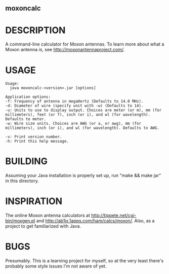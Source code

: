 moxoncalc
---------

DESCRIPTION
===========

A command-line calculator for Moxon antennas. To learn more about what a Moxon antenna *is*, see http://moxonantennaproject.com/.

USAGE
=====

```
Usage:
  java moxoncalc-<version>.jar [options]

Application options:
-f:	Frequency of antenna in megaHertz (Defaults to 14.0 MHz).
-d:	Diameter of wire (specify unit with -w) (Defaults to 14).
-u:	Units to use to display output. Choices are meter (or m), mm (for millimeters), feet (or f), inch (or i), and wl (for wavelength). Defaults to meter.
-w:	Wire size units. Choices are AWG (or a, or awg), mm (for millimeters), inch (or i), and wl (for wavelength). Defaults to AWG.

-v:	Print version number.
-h:	Print this help message.
```

BUILDING
========

Assuming your Java installation is properly set up, run "make && make jar" in this directory.

INSPIRATION
===========

The online Moxon antenna calculators at http://tippete.net/cgi-bin/moxgen.pl and http://ab1jx.1apps.com/ham/calcs/moxon/. Also, as a project to get familiarized with Java.

BUGS
====

Presumably. This is a learning project for myself, so at the very least there's probably some style issues I'm not aware of yet.
